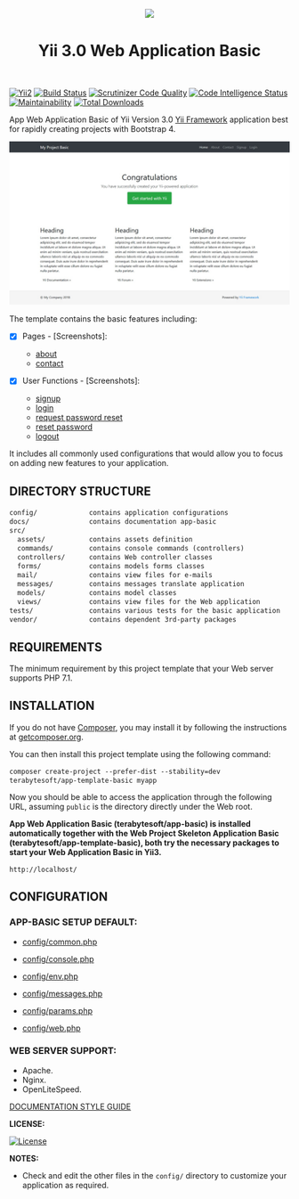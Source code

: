 <p align="center">
    <a href="https://github.com/terabytesoft/app-basic" target="_blank">
        <img src="https://farm1.staticflickr.com/887/27875183957_69a3645a56_q.jpg" height="100px;">
    </a>
    <h1 align="center">Yii 3.0 Web Application Basic</h1>
    <br>
</p>

[![Yii2](https://img.shields.io/badge/Powered_by-Yii_Framework-green.svg?style=flat)](https://www.yiiframework.com/)
[![Build Status](https://scrutinizer-ci.com/g/terabytesoft/app-basic/badges/build.png?b=master)](https://scrutinizer-ci.com/g/terabytesoft/app-basic/build-status/master)
[![Scrutinizer Code Quality](https://scrutinizer-ci.com/g/terabytesoft/app-basic/badges/quality-score.png?b=master)](https://scrutinizer-ci.com/g/terabytesoft/app-basic/?branch=master)
[![Code Intelligence Status](https://scrutinizer-ci.com/g/terabytesoft/app-basic/badges/code-intelligence.svg?b=master)](https://scrutinizer-ci.com/code-intelligence)
[![Maintainability](https://api.codeclimate.com/v1/badges/fe720f0219c23dc3e237/maintainability)](https://codeclimate.com/github/terabytesoft/app-basic/maintainability)
[![Total Downloads](https://poser.pugx.org/terabytesoft/app-basic/downloads)](https://packagist.org/packages/cjtterabytesoft/app)


App Web Application Basic of Yii Version 3.0 [Yii Framework](http://www.yiiframework.com/) application best for rapidly creating projects with Bootstrap 4.


![app-basic](docs/images/home.jpg)


The template contains the basic features including:

- [x] Pages - [Screenshots]:
    - [about](docs/images/about.jpg)
    - [contact](docs/images/contact.jpg)


- [x] User Functions - [Screenshots]:
    - [signup](docs/images/signup.png)
    - [login](docs/images/login.jpg)
    - [request password reset](docs/images/request-paswword-reset.jpg)
    - [reset password](docs/images/reset-password.jpg)
    - [logout](docs/images/logout.jpg)

It includes all commonly used configurations that would allow you to focus on adding new
features to your application.

DIRECTORY STRUCTURE
-------------------

```
config/             contains application configurations
docs/               contains documentation app-basic
src/
  assets/           contains assets definition
  commands/         contains console commands (controllers)
  controllers/      contains Web controller classes
  forms/            contains models forms classes  
  mail/             contains view files for e-mails
  messages/         contains messages translate application 
  models/           contains model classes
  views/            contains view files for the Web application
tests/              contains various tests for the basic application
vendor/             contains dependent 3rd-party packages
```

REQUIREMENTS
------------
 
The minimum requirement by this project template that your Web server supports PHP 7.1.

INSTALLATION
------------

If you do not have [Composer](http://getcomposer.org/), you may install it by following the instructions
at [getcomposer.org](http://getcomposer.org/doc/00-intro.md#installation-nix).

You can then install this project template using the following command:

~~~
composer create-project --prefer-dist --stability=dev terabytesoft/app-template-basic myapp
~~~

Now you should be able to access the application through the following URL, assuming `public` is the directory
directly under the Web root.

**App Web Application Basic (terabytesoft/app-basic) is installed automatically together with the Web Project Skeleton Application Basic (terabytesoft/app-template-basic), both try the necessary packages to start your Web Application Basic in Yii3.** 

~~~
http://localhost/
~~~

CONFIGURATION
-------------

### APP-BASIC SETUP DEFAULT:

- [config/common.php](config/common.php)

- [config/console.php](config/console.php)

- [config/env.php](config/env.php)

- [config/messages.php](config/messages.php)

- [config/params.php](config/params.php)

- [config/web.php](config/web.php)

### WEB SERVER SUPPORT:

- Apache.
- Nginx.
- OpenLiteSpeed.

[DOCUMENTATION STYLE GUIDE](docs/DOCUMENTATION.md)

**LICENSE:**

[![License](https://poser.pugx.org/terabytesoft/app-basic/license)](https://packagist.org/packages/cjtterabytesoft/app)


**NOTES:**

- Check and edit the other files in the `config/` directory to customize your application as required.
